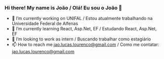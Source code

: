### Hi there! My name is João / Olá! Eu sou o João 👋


- 🔭 I’m currently working on UNIFAL / Estou atualmente trabalhando na Universidade Federal de Alfenas
- 🌱 I’m currently learning React, Asp.Net, EF / Estudando React, Asp.Net, EF
- 👯 I’m looking to work as intern / Buscando trabalhar como estagiário
- 📫 How to reach me jao.lucas.lourenco@gmail.com / Como me contatar: jao.lucas.lourenco@gmail.com

